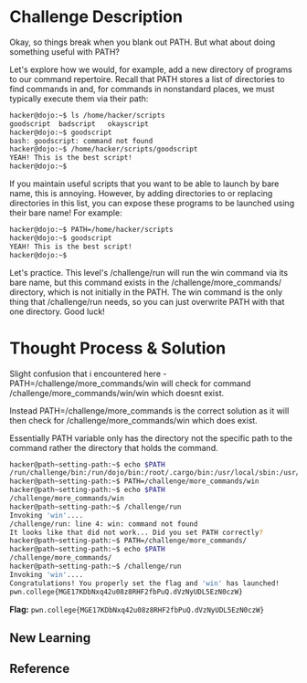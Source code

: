 # Challenge Description
Okay, so things break when you blank out PATH. But what about doing something useful with PATH?

Let's explore how we would, for example, add a new directory of programs to our command repertoire. Recall that PATH stores a list of directories to find commands in and, for commands in nonstandard places, we must typically execute them via their path:
```bash
hacker@dojo:~$ ls /home/hacker/scripts
goodscript	badscript	okayscript
hacker@dojo:~$ goodscript
bash: goodscript: command not found
hacker@dojo:~$ /home/hacker/scripts/goodscript
YEAH! This is the best script!
hacker@dojo:~$
```
If you maintain useful scripts that you want to be able to launch by bare name, this is annoying. However, by adding directories to or replacing directories in this list, you can expose these programs to be launched using their bare name! For example:
```bash
hacker@dojo:~$ PATH=/home/hacker/scripts
hacker@dojo:~$ goodscript
YEAH! This is the best script!
hacker@dojo:~$
```
Let's practice. This level's /challenge/run will run the win command via its bare name, but this command exists in the /challenge/more_commands/ directory, which is not initially in the PATH. The win command is the only thing that /challenge/run needs, so you can just overwrite PATH with that one directory. Good luck!
# Thought Process & Solution
Slight confusion that i encountered here - PATH=/challenge/more_commands/win will check for command /challenge/more_commands/win/win which doesnt exist.

Instead PATH=/challenge/more_commands is the correct solution as it will then check for /challenge/more_commands/win which does exist.

Essentially PATH variable only has the directory not the specific path to the command rather the directory that holds the command.
```bash
hacker@path~setting-path:~$ echo $PATH
/run/challenge/bin:/run/dojo/bin:/root/.cargo/bin:/usr/local/sbin:/usr/local/bin:/usr/sbin:/usr/bin:/sbin:/bin
hacker@path~setting-path:~$ PATH=/challenge/more_commands/win
hacker@path~setting-path:~$ echo $PATH
/challenge/more_commands/win
hacker@path~setting-path:~$ /challenge/run
Invoking 'win'....
/challenge/run: line 4: win: command not found
It looks like that did not work... Did you set PATH correctly?
hacker@path~setting-path:~$ PATH=/challenge/more_commands/
hacker@path~setting-path:~$ echo $PATH
/challenge/more_commands/
hacker@path~setting-path:~$ /challenge/run
Invoking 'win'....
Congratulations! You properly set the flag and 'win' has launched!
pwn.college{MGE17KDbNxq42u08z8RHF2fbPuQ.dVzNyUDL5EzN0czW}
```
**Flag:** `pwn.college{MGE17KDbNxq42u08z8RHF2fbPuQ.dVzNyUDL5EzN0czW}`
## New Learning
## Reference
